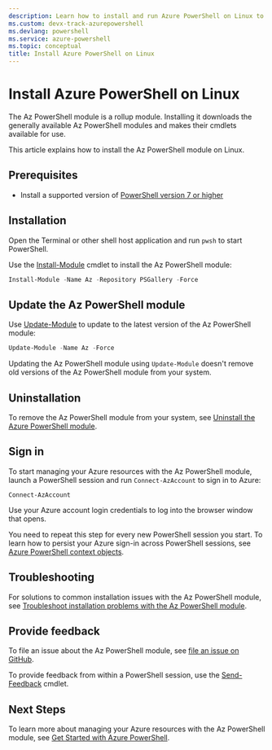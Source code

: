 ```yaml
---
description: Learn how to install and run Azure PowerShell on Linux to manage your Azure resources with PowerShell. Step-by-step guide for seamless installation and updates.
ms.custom: devx-track-azurepowershell
ms.devlang: powershell
ms.service: azure-powershell
ms.topic: conceptual
title: Install Azure PowerShell on Linux
---
```


# Install Azure PowerShell on Linux

The Az PowerShell module is a rollup module. Installing it downloads the generally available Az
PowerShell modules and makes their cmdlets available for use.

This article explains how to install the Az PowerShell module on Linux.

## Prerequisites

- Install a supported version of [PowerShell version 7 or higher][install-pwsh]

## Installation

Open the Terminal or other shell host application and run `pwsh` to start PowerShell.

Use the [Install-Module][install-module] cmdlet to install the Az PowerShell module:

```powershell
Install-Module -Name Az -Repository PSGallery -Force
```

## Update the Az PowerShell module

Use [Update-Module][update-module] to update to the latest version of the Az PowerShell module:

```powershell
Update-Module -Name Az -Force
```

Updating the Az PowerShell module using `Update-Module` doesn't remove old versions of the Az
PowerShell module from your system.

## Uninstallation

To remove the Az PowerShell module from your system, see
[Uninstall the Azure PowerShell module][uninstall-azps].

## Sign in

To start managing your Azure resources with the Az PowerShell module, launch a PowerShell session
and run `Connect-AzAccount` to sign in to Azure:

```azurepowershell
Connect-AzAccount
```

Use your Azure account login credentials to log into the browser window that opens.

You need to repeat this step for every new PowerShell session you start. To learn how to persist
your Azure sign-in across PowerShell sessions, see
[Azure PowerShell context objects][azps-context-objects].

## Troubleshooting

For solutions to common installation issues with the Az PowerShell module, see
[Troubleshoot installation problems with the Az PowerShell module][troubleshoot-azps-install].

## Provide feedback

To file an issue about the Az PowerShell module, see [file an issue on GitHub][azps-github-issue].

To provide feedback from within a PowerShell session, use the [Send-Feedback][send-feedback] cmdlet.

## Next Steps

To learn more about managing your Azure resources with the Az PowerShell module, see
[Get Started with Azure PowerShell][get-started-azps].

<!-- link references -->

[install-pwsh]: /powershell/scripting/install/installing-powershell-on-linux
[install-module]: /powershell/module/powershellget/install-module
[update-module]: /powershell/module/powershellget/update-module
[uninstall-azps]: uninstall-az-ps.md
[azps-context-objects]: /powershell/azure/context-persistence
[troubleshoot-azps-install]: troubleshooting.md#installation
[azps-github-issue]: https://github.com/Azure/azure-powershell/issues
[send-feedback]: /powershell/module/az.accounts/send-feedback
[get-started-azps]: get-started-azureps.md
